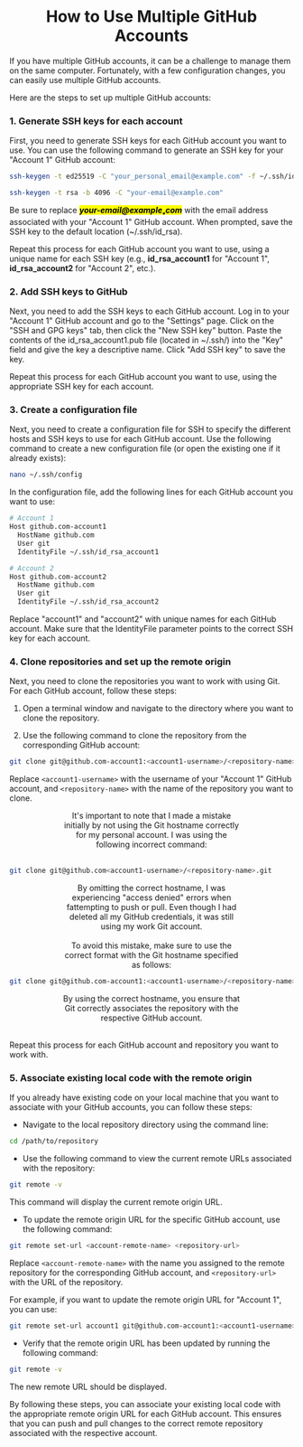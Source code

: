 <h1 align="center">
  How to Use Multiple GitHub Accounts
</h1>
If you have multiple GitHub accounts, it can be a challenge to manage them on the same computer. Fortunately, with a few configuration changes, you can easily use multiple GitHub accounts.

Here are the steps to set up multiple GitHub accounts:

### **1. Generate SSH keys for each account**

First, you need to generate SSH keys for each GitHub account you want to use. You can use the following command to generate an SSH key for your "Account 1" GitHub account:

```bash
ssh-keygen -t ed25519 -C "your_personal_email@example.com" -f ~/.ssh/id_ed25519_personal

ssh-keygen -t rsa -b 4096 -C "your-email@example.com"
```

Be sure to replace <mark>**_your-email@example<sub>▪</sub>com_**</mark> with the email address associated with your "Account 1" GitHub account. When prompted, save the SSH key to the default location (~/.ssh/id_rsa).

Repeat this process for each GitHub account you want to use, using a unique name for each SSH key (e.g., **id_rsa_account1** for "Account 1", **id_rsa_account2** for "Account 2", etc.).

### **2. Add SSH keys to GitHub**

Next, you need to add the SSH keys to each GitHub account. Log in to your "Account 1" GitHub account and go to the "Settings" page. Click on the "SSH and GPG keys" tab, then click the "New SSH key" button. Paste the contents of the id_rsa_account1.pub file (located in ~/.ssh/) into the "Key" field and give the key a descriptive name. Click "Add SSH key" to save the key.

Repeat this process for each GitHub account you want to use, using the appropriate SSH key for each account.

### **3. Create a configuration file**

Next, you need to create a configuration file for SSH to specify the different hosts and SSH keys to use for each GitHub account. Use the following command to create a new configuration file (or open the existing one if it already exists):

```bash
nano ~/.ssh/config
```

In the configuration file, add the following lines for each GitHub account you want to use:

```bash
# Account 1
Host github.com-account1
  HostName github.com
  User git
  IdentityFile ~/.ssh/id_rsa_account1

# Account 2
Host github.com-account2
  HostName github.com
  User git
  IdentityFile ~/.ssh/id_rsa_account2
```

Replace "account1" and "account2" with unique names for each GitHub account. Make sure that the IdentityFile parameter points to the correct SSH key for each account.

### **4. Clone repositories and set up the remote origin**

Next, you need to clone the repositories you want to work with using Git. For each GitHub account, follow these steps:

1. Open a terminal window and navigate to the directory where you want to clone the repository.

2. Use the following command to clone the repository from the corresponding GitHub account:

```bash
git clone git@github.com-account1:<account1-username>/<repository-name>.git
```

Replace `<account1-username>` with the username of your "Account 1" GitHub account, and `<repository-name>` with the name of the repository you want to clone.

<center>It's important to note that I made a mistake <br> initially by not using the Git hostname correctly <br> for my personal account. I was using the <br> following incorrect command:</center> <br>

```bash
git clone git@github.com<account1-username>/<repository-name>.git
```

<center>By omitting the correct hostname, I was <br> experiencing "access denied" errors when <br> fattempting to push or pull. Even though I had <br> deleted all my GitHub credentials, it was still <br>using my work Git account. </center> <br>

<center>
To avoid this mistake, make sure to use the <br>
correct format with the Git hostname specified <br>
as follows:
</center>

```bash
git clone git@github.com-account1:<account1-username>/<repository-name>.git
```

<center>
By using the correct hostname, you ensure that <br>
Git correctly associates the repository with the <br>
respective GitHub account.
</center> <br>

Repeat this process for each GitHub account and repository you want to work with.

### **5. Associate existing local code with the remote origin**

If you already have existing code on your local machine that you want to associate with your GitHub accounts, you can follow these steps:

- Navigate to the local repository directory using the command line:

```bash
cd /path/to/repository
```

- Use the following command to view the current remote URLs associated with the repository:

```bash
git remote -v
```

This command will display the current remote origin URL.

- To update the remote origin URL for the specific GitHub account, use the following command:

```bash
git remote set-url <account-remote-name> <repository-url>
```

Replace `<account-remote-name>` with the name you assigned to the remote repository for the corresponding GitHub account, and `<repository-url>` with the URL of the repository.

For example, if you want to update the remote origin URL for "Account 1", you can use:

```bash
git remote set-url account1 git@github.com-account1:<account1-username>/<repository-name>.git
```

- Verify that the remote origin URL has been updated by running the following command:

```bash
git remote -v
```

The new remote URL should be displayed.

By following these steps, you can associate your existing local code with the appropriate remote origin URL for each GitHub account. This ensures that you can push and pull changes to the correct remote repository associated with the respective account.
